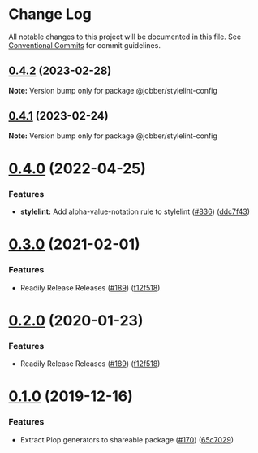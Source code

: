 # Change Log

All notable changes to this project will be documented in this file.
See [Conventional Commits](https://conventionalcommits.org) for commit guidelines.

## [0.4.2](https://github.com/GetJobber/atlantis/compare/@jobber/stylelint-config@0.4.1...@jobber/stylelint-config@0.4.2) (2023-02-28)

**Note:** Version bump only for package @jobber/stylelint-config





## [0.4.1](https://github.com/GetJobber/atlantis/compare/@jobber/stylelint-config@0.4.0...@jobber/stylelint-config@0.4.1) (2023-02-24)

**Note:** Version bump only for package @jobber/stylelint-config





# [0.4.0](https://github.com/GetJobber/atlantis/compare/@jobber/stylelint-config@0.3.0...@jobber/stylelint-config@0.4.0) (2022-04-25)


### Features

* **stylelint:** Add alpha-value-notation rule to stylelint ([#836](https://github.com/GetJobber/atlantis/issues/836)) ([ddc7f43](https://github.com/GetJobber/atlantis/commit/ddc7f430d399e3293004d6d27301a3e19f3c5bfa))





# [0.3.0](https://github.com/GetJobber/atlantis/compare/@jobber/stylelint-config@0.1.0...@jobber/stylelint-config@0.3.0) (2021-02-01)


### Features

* Readily Release Releases ([#189](https://github.com/GetJobber/atlantis/issues/189)) ([f12f518](https://github.com/GetJobber/atlantis/commit/f12f518443d5c4640d4d6cb95dc6b199b404bf8d))





# [0.2.0](https://github.com/GetJobber/atlantis/compare/@jobber/stylelint-config@0.1.0...@jobber/stylelint-config@0.2.0) (2020-01-23)


### Features

* Readily Release Releases ([#189](https://github.com/GetJobber/atlantis/issues/189)) ([f12f518](https://github.com/GetJobber/atlantis/commit/f12f518443d5c4640d4d6cb95dc6b199b404bf8d))





# [0.1.0](https://github.com/GetJobber/atlantis/compare/@jobber/stylelint-config@0.0.6...@jobber/stylelint-config@0.1.0) (2019-12-16)

### Features

* Extract Plop generators to shareable package
  ([#170](https://github.com/GetJobber/atlantis/issues/170))
  ([65c7029](https://github.com/GetJobber/atlantis/commit/65c7029))

